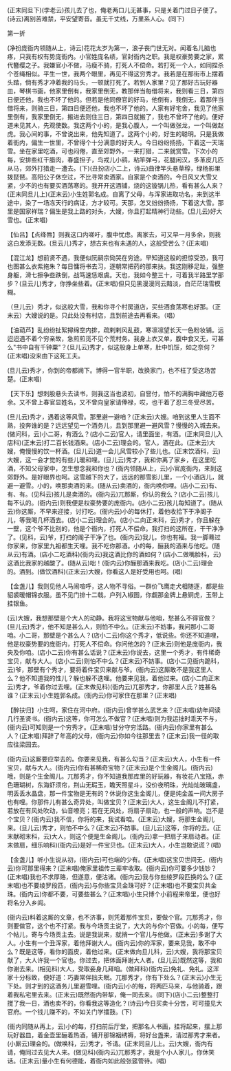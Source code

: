 <!-- { "loadSidebar": true } -->
(正末同旦下)(孛老云)孩儿去了也，俺老两口儿无甚事，只是关着门过日子便了。(诗云)离别苦难禁，平安望寄音。虽无千丈线，万里系人心。(同下)


第一折

(净扮庞衙内领随从上，诗云)花花太岁为第一，浪子丧门世无对。闻着名儿脑也疼，只我有权有势庞衙内。小官姓庞名绩，官封衙内之职。我是权豪势要之家，累代簪缨之子。我嫌官小不做，马瘦不骑，打死人不偿命。若打死一个人，如同捏杀个苍绳相似。平生一世，我两个眼里，再见不得这穷秀才。我若是在那街市上摆着头踏，倘有秀才冲着我的马头，一顿就打死了。若到人家里？见了那好古玩好器皿，琴棋书画，他家里倒有，我家里倒无，教那伴当每借将来，我则看三日，第四日便还他，我也不坏了他的。但若是他同僚官的好马，他倒有，我倒无，着那伴当借将来，则骑三日，第四日便还他，我也不坏了他的。人家有好宅舍，我见了他家里倒有，我家里倒无，搬进去则住三日，第四日就搬了，我也不曾坏了他的。便好道未见其人，先观使数。我这两个小的，是我心腹人，一个叫做张龙，一个叫做赵虎。我心间的事，不曾说出来，他先知道了。这两个小的，好生的聪明。只是我做着衙内，偏生一世里，不曾得个十分满意的好夫人。今日纷纷扬扬，下着这一天瑞雪。坐在家里吃酒，可也闷倦，直至郊野外，一来打猎，二来就赏雪。下次小的每，安排些红干腊肉，春盛担子，鸟戎儿小鹞，粘竿弹弓，花腿闲汉，多革皮几匹从马，郊外打猎走一遭去。(下)(丑扮店小二上，诗云)曲律竿头悬草稕，绿杨影里拨琵琶。高阳公子休空过，不比寻常卖酒家。自家是个卖酒的。今日风又大雪又紧，少不的也有要买酒荡寒的。我开开这酒铺，烧的这镟锅儿热，看有甚么人来？(正末同旦儿上)(正末云)小生姓郭名成。自离了父母，与浑家进取功名，来到这半途中，染了一场冻天行的病证，方才较可。天那，怎又纷纷扬扬，下着这大雪。那里是国家祥瑞？偏生是我上路的对头，大嫂，你且打起精神行动些。(旦儿云)好大雪也。(正末唱)

【仙吕】【点绛唇】则我这口内嗟吁，腹中忧虑。离家去，可又早一月多余，则我这白发添无数。(旦云儿)秀才，想古来也有未遇的人，这般受苦么？(正末唱)

【混江龙】想前贤不遇，我便似阮嗣宗恸哭在穷途。早知道这般的担惊受恐，我可也图甚么衣紫拖朱？每日慵将书去习，逐朝常把药的那来扶。我这刚移足趾，强整身躯，滑七擦争些跌倒，战笃速恁艰虞。天也，我如今整三十，可着我半路里学那步？(旦云儿)秀才，你挣坐些着。(正末唱)但只见黑漫漫同云黯淡，白茫茫瑞雪模糊。

（旦儿云）秀才，似这般大雪，我和你寻个村房道店，买些酒食荡寒也好那。（正末云）大嫂说的是。只此处没有村店，且到前途去再看来。（唱）

【油葫芦】乱纷纷扯絮撏绵空内排，疏剌剌风乱鼓，寒凛凛望长天一色粉妆铺。远迢迢遇不着个穷亲故，急煎煎觅不见个荒村务。我身上衣又单，腹中食又无，可甚么"书中自有千钟粟"？(旦儿云)秀才，似这般身上单寒，肚中饥馁，如之奈何？(正末唱)没来由下这死工夫。

(旦儿云)秀才，你到的帝都阙下。博得一官半职，改换家门，也不枉了受这场苦楚。(正末唱)

【天下乐】想刺股悬头去读书，则我这当也波初，自窨付，怕不的满胸中藏他万卷余。又不曾上春官显姓名，又不曾向皇家请俸禄，哎，也干着了忍三冬受尽苦。

(旦儿云)秀才，遇着这等风雪。那里避一避咱？(正末云)大嫂。咱到这里人生面不熟，投奔谁的是？远远望见一个酒务儿，且到那里避一避风雪？慢慢的入城去来。(做问科，云)小二哥，有酒么？(店小二云)官人，请里面坐，有酒。(正末同旦儿入店科)(正末云)打二百长钱酒来。(店小二云)理会的。官人，酒在此。(正末云)大嫂，俺慢慢的饮一杯酒。(旦儿云)道一会儿风雪较小了些儿也。(正末饮酒科，云)大嫂，这一会才觉的有些儿暖和哩。(旦儿云)秀才，我和你离了家乡，在这里吃酒，不知父母家中，怎生想念我和你也？(衙内领随从上，云)小官庞衙内，来到这郊野外。是好眼界也呵。这雪越下的大了，远远的那雪影儿里，一个小酒店儿，就避一避雪。小的，唤那卖酒的来。(随从云)卖酒的，衙内唤你哩。(店小二云)有、有、有。(见科云)孩儿是卖酒的。(衙内云)兀那厮，你认的我么？(店小二云)孩儿每不认的。(衙内云)则我便是权豪势要的庞衙内。(店小二云)孩儿每知道了。(随从云)你这厮，不早来迎接，讨打吃。(衙内云)小的每休打，着他收拾下于净阁子儿，等我喝几杯酒去。(店小二云)理会的。(店小二向正末科，云)秀才，你且躲在一壁，这个爷不比别的，他是个衙内，打死人不偿命。我打扫的这所在，干干净净了。(见科，云)爷，打扫的阁子干净了也。(衙内云)我儿，你也有福。我一脚蓦过你家来，你家里九祖都生天哩。我不吃你那酒。小的每，酾我的酒来与他吃。(随从云)有酒。(店小二吃酒科)(衙内云)我这酒比你的酒如何？(店小二做嘴脸科，云)这酒比我家的越酸了。(随从云)咄！(衙内云)你酾那酒来我吃。(店小二云)理会的。酒到。(做饮酒科)(正末云)大嫂，你看这人是好受用也呵。(唱)

【金盏儿】我则见他人马闹喧呼，这人物不寻俗。一群价飞鹰走犬相随逐，都是些貂裘暖帽锦衣服。虽不见门排十二戟，户列入椒图，你觑那金牌上悬铜虎，玉带上挂银鱼。

(云)大嫂，我想那壁是个大人的动静。我将这宝物献与他咱，愁甚么不得官做？(旦儿云)秀才，他不知是甚么人，则怕不中么。(正末云)不妨事，我问那小二哥咱。小二哥，那壁是个甚么人？(店小二云)你这个秀才，低说些。你还不知道哩，他是权豪势要的庞衙内，打死人不偿命。你问他怎的？(正末云)则他是庞衙内，我央及你咱。(店小二云)你有甚么话说？(正末云)你说去，这里一个秀才，有件稀奇宝贝，献与大人。(店小二云)则怕不中么？(正末云)不妨事。(店小二见衙内跪科，云)爷，那壁有个秀才，要将着件宝贝来献与爷。(衙内云)这厮敢不是我这里人么？他不知道我的性儿？躲也躲不迭哩。他要来见我，着他过来。(店小二向正末云)秀才，爷着你过去哩。(正末做见科)(衙内云)兀那秀才，你那里人氏？姓甚名谁？(正末云)小生姓郭名成。(衙内云)你可家住在那里？(正末唱)

【醉扶归】小生呵，家住在河中府。(衙内云)曾学甚么武艺来？(正末唱)幼年间读几行圣贤书。(衙内云)这等，你可怎么不做官？(正末唱)则为我运拙时乖天不与，(衙内云)可知则是一个穷秀才。(正末唱)甘分守穷活路。(衙内云)你家里有甚么人？(正末唱)拜辞了年高的父母，(衙内云)你如今往那里去？(正末云)我一径的取应往梁园去。

(衙内云)这厮要应举去的。你要来见我，有甚么勾当？(正末云)大人，小生有一件宝贝，献与大人。(衙内云)你有甚稀奇宝物？(正末云)是个生金阁儿。(衙内云)哦，则是个生金阁儿。兀那秀才，你不知道我那库里的好玩器，有妆花八宝瓶，赤色珊瑚树，东海虾须帘，荆山无瑕玉，瞻天照星斗，没价夜明珠，光灿灿玻璃盏，明丢丢水晶盘，那一件宝物是无有的？休说你这生金阁儿，便是纯金盖一间大房子也有哩。你那件儿有甚么奇异处，叫做宝贝？(正末云)大人，这生金阁儿不打紧，若放在有风处吹动，仙音嘹亮；若在无风处，将扇子扇动，也一般的声响。岂不是个宝贝？(衙内云)我不信，你将的来，我试看咱。(正末云)大嫂，将那生金阁儿来。(旦儿云)秀才，则怕不中么？(正末云)不妨事。(旦儿云)这等，你将的去。(正末献砌末科，云)大人，则这个便是生金阁儿。(衙内云)拿一把扇子来扇动者。(正末做扇，细乐响科)(衙内云)是好一件宝贝也。(正末云)大人，小生岂敢说谎？(唱)

【金盏儿】听小生说从初，(衙内云)可也端的少有。(正末唱)这宝贝世间无，(衙内云)你可那里得来？(正末唱)俺家里祖传三辈牢收取。(衙内云)你可要多少钱钞？(正末唱)我也不求厚赂，但遂意，便沽诸。(衙内云)我与你些绫罗段匹换的么？(正末唱)也不要绫罗段匹，(衙内云)与你些宝贝金珠可好？(正末唱)也不要宝贝共金珠。(衙内云)你都不要，可要些甚么？(正末唱)小生只博个小前程来帝里，便也好将名分入乡闾。

(衙内云)料着这厮的文章，也不济事，则凭着那件宝贝，要做个官。兀那秀才，你则要做官，这个也不打紧。我与今场贡主说了，大大的与你个官做。小的每，便写个帖儿，寄与今场贡主去。说是我说来，就捎一个官儿与他做。(正末云)多谢了大人。小生有一个丑浑家，着他拜谢大人。(衙内云)你的浑家，要来见我，敢不中么？既是这等，看你的面皮，着他过来。(正末做向旦儿科，云)大嫂，我将那宝贝献了，大人许我一个官也。你过去，把体面拜谢大人者。(旦儿云)既然这等，我和你谢去来。(相见科)大人，受取妾身几拜咱。(做拜科)(衙内云)免礼、免礼。这浑家十分标致，便好道：巧妻常伴拙夫眠。兀那秀才，你有下处么？(正末云)小生无下处。则才到的这酒务儿里避雪哩。(衙内云)小的每，将两匹马来，与他骑着，跟着我私宅里去来。(正末云)既然衙内带挈，俺一同去来。(同下)(店小二云)整整打搅了我一日，酒也卖不的，你看我这等造化？(诗云)今日买卖十分苦，可可撞见大官府。一个钱儿赚不的，不如关门学擂鼓。(下)

(衙内同随从再上，云)小的每，打扫前后厅堂，把那名人书画，挂将起来，摆上那玩好器皿，着金壶里酾着热酒，铺开那锦裀绣褥，将好台盏来，请过那秀才来者。(小厮云)理会的。(做唤科，云)秀才，爷请。(正末同旦儿上。云)大嫂，衙内有请，俺同过去见大人来。(做见科)(衙内云)兀那秀才，我是个小人家儿，你休笑话。(正末云)量小生有何德能，着衙内如此般张筵管待。(唱)

